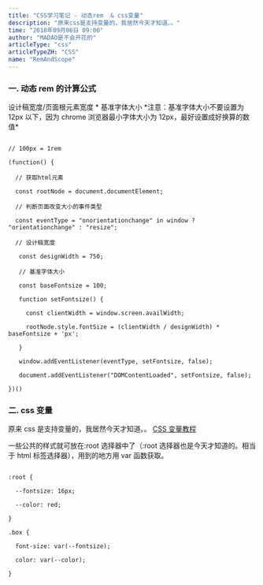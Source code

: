 ```yaml
---
title: "CSS学习笔记 - 动态rem  & css变量"
description: "原来css是支持变量的，我居然今天才知道。。"
time: "2018年09月06日 09:00"
author: "MADAO是不会开花的"
articleType: "css"
articleTypeZH: "CSS"
name: "RemAndScope"
---
```


### 一. 动态 rem 的计算公式

设计稿宽度/页面根元素宽度 * 基准字体大小
*注意：基准字体大小不要设置为 12px 以下，因为 chrome 浏览器最小字体大小为 12px，最好设置成好换算的数值\*

```

// 100px = 1rem

(function() {

  // 获取html元素

  const rootNode = document.documentElement;

  // 判断页面改变大小的事件类型

  const eventType = "onorientationchange" in window ? "orientationchange" : "resize";

  // 设计稿宽度

   const designWidth = 750;

   // 基准字体大小

   const baseFontsize = 100;

   function setFontsize() {

     const clientWidth = window.screen.availWidth;

     rootNode.style.fontSize = (clientWidth / designWidth) * baseFontsize + 'px';

   }

   window.addEventListener(eventType, setFontsize, false);

   document.addEventListener("DOMContentLoaded", setFontsize, false);

})()

```

### 二. css 变量

原来 css 是支持变量的，我居然今天才知道。。
[CSS 变量教程](http://www.ruanyifeng.com/blog/2017/05/css-variables.html)

一些公共的样式就可放在:root 选择器中了（:root 选择器也是今天才知道的。相当于 html 标签选择器），用到的地方用 var 函数获取。

```

:root {

  --fontsize: 16px;

  --color: red;

}

.box {

  font-size: var(--fontsize);

  color: var(--color);

}

```
